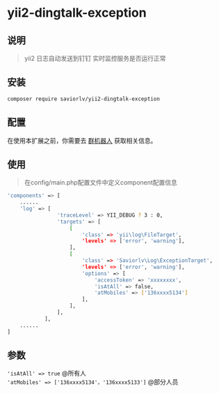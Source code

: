 # yii2-dingtalk-exception

## 说明
> yii2 日志自动发送到钉钉 实时监控服务是否运行正常


## 安装

```bash
composer require saviorlv/yii2-dingtalk-exception
```
## 配置

在使用本扩展之前，你需要去 [群机器人](https://open-doc.dingtalk.com/microapp/serverapi2/nr29om) 获取相关信息。


## 使用

> 在config/main.php配置文件中定义component配置信息

```bash
'components' => [
    ......
    'log' => [
                'traceLevel' => YII_DEBUG ? 3 : 0,
                'targets' => [
                    [
                        'class' => 'yii\log\FileTarget',
                        'levels' => ['error', 'warning'],
                    ],
                    [
                        'class' => 'Saviorlv\Log\ExceptionTarget',
                        'levels' => ['error', 'warning'],
                        'options' => [
                            'accessToken' => 'xxxxxxxx',
                            'isAtAll' => false,
                            'atMobiles' => ['136xxxx5134']
                        ],
                    ],
                ],
            ],
    ......
]
```
## 参数

`'isAtAll' => true`  @所有人 <br>
`'atMobiles' => ['136xxxx5134'，'136xxxx5133']` @部分人员
